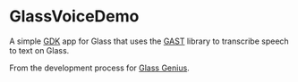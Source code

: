 GlassVoiceDemo
==============

A simple [GDK](https://developers.google.com/glass/develop/gdk/) app for Glass that uses the [GAST](https://github.com/gast-lib/gast-lib) library to transcribe speech to text on Glass.

From the development process for [Glass Genius](http://www.glassjournalism.io/2014/12/09/trying-glass-genius/). 
